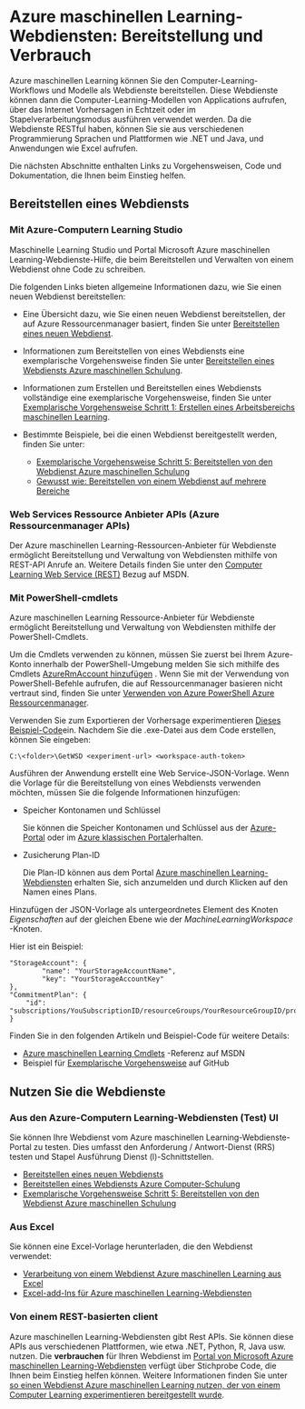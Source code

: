 <properties
    pageTitle="Azure maschinellen Learning-Webdiensten: Bereitstellung und Verbrauch | Microsoft Azure"
    description="Ressourcen für die Bereitstellung und Verwenden von Webdiensten."
    services="machine-learning"
    documentationCenter=""
    authors="vDonGlover"
    manager="raymondl"
    editor=""/>

<tags
    ms.service="machine-learning"
    ms.workload="data-services"
    ms.tgt_pltfrm="na"
    ms.devlang="na"
    ms.topic="article"
    ms.date="10/12/2016"
    ms.author="v-donglo"/>

# <a name="azure-machine-learning-web-services-deployment-and-consumption"></a>Azure maschinellen Learning-Webdiensten: Bereitstellung und Verbrauch

Azure maschinellen Learning können Sie den Computer-Learning-Workflows und Modelle als Webdienste bereitstellen. Diese Webdienste können dann die Computer-Learning-Modellen von Applications aufrufen, über das Internet Vorhersagen in Echtzeit oder im Stapelverarbeitungsmodus ausführen verwendet werden. Da die Webdienste RESTful haben, können Sie sie aus verschiedenen Programmierung Sprachen und Plattformen wie .NET und Java, und Anwendungen wie Excel aufrufen.

Die nächsten Abschnitte enthalten Links zu Vorgehensweisen, Code und Dokumentation, die Ihnen beim Einstieg helfen.

## <a name="deploy-a-web-service"></a>Bereitstellen eines Webdiensts

### <a name="with-azure-machine-learning-studio"></a>Mit Azure-Computern Learning Studio

Maschinelle Learning Studio und Portal Microsoft Azure maschinellen Learning-Webdienste-Hilfe, die beim Bereitstellen und Verwalten von einem Webdienst ohne Code zu schreiben.

Die folgenden Links bieten allgemeine Informationen dazu, wie Sie einen neuen Webdienst bereitstellen:

* Eine Übersicht dazu, wie Sie einen neuen Webdienst bereitstellen, der auf Azure Ressourcenmanager basiert, finden Sie unter [Bereitstellen eines neuen Webdienst](machine-learning-webservice-deploy-a-web-service.md).
* Informationen zum Bereitstellen von eines Webdiensts eine exemplarische Vorgehensweise finden Sie unter [Bereitstellen eines Webdiensts Azure maschinellen Schulung](machine-learning-publish-a-machine-learning-web-service.md).
* Informationen zum Erstellen und Bereitstellen eines Webdiensts vollständige eine exemplarische Vorgehensweise, finden Sie unter [Exemplarische Vorgehensweise Schritt 1: Erstellen eines Arbeitsbereichs maschinellen Learning](machine-learning-walkthrough-1-create-ml-workspace.md).
* Bestimmte Beispiele, bei die einen Webdienst bereitgestellt werden, finden Sie unter:

    * [Exemplarische Vorgehensweise Schritt 5: Bereitstellen von den Webdienst Azure maschinellen Schulung](machine-learning-walkthrough-5-publish-web-service.md)
    * [Gewusst wie: Bereitstellen von einem Webdienst auf mehrere Bereiche](machine-learning-how-to-deploy-to-multiple-regions.md)

### <a name="with-web-services-resource-provider-apis-azure-resource-manager-apis"></a>Web Services Ressource Anbieter APIs (Azure Ressourcenmanager APIs)

Der Azure maschinellen Learning-Ressourcen-Anbieter für Webdienste ermöglicht Bereitstellung und Verwaltung von Webdiensten mithilfe von REST-API Anrufe an. Weitere Details finden Sie unter den [Computer Learning Web Service (REST)](https://msdn.microsoft.com/library/azure/mt767538.aspx) Bezug auf MSDN.

### <a name="with-powershell-cmdlets"></a>Mit PowerShell-cmdlets

Azure maschinellen Learning Ressource-Anbieter für Webdienste ermöglicht Bereitstellung und Verwaltung von Webdiensten mithilfe der PowerShell-Cmdlets.

Um die Cmdlets verwenden zu können, müssen Sie zuerst bei Ihrem Azure-Konto innerhalb der PowerShell-Umgebung melden Sie sich mithilfe des Cmdlets [AzureRmAccount hinzufügen](https://msdn.microsoft.com/library/mt619267.aspx) . Wenn Sie mit der Verwendung von PowerShell-Befehle aufrufen, die auf Ressourcenmanager basieren nicht vertraut sind, finden Sie unter [Verwenden von Azure PowerShell Azure Ressourcenmanager](../powershell-azure-resource-manager.md#login-to-your-azure-account).

Verwenden Sie zum Exportieren der Vorhersage experimentieren [Dieses Beispiel-Code](https://github.com/ritwik20/AzureML-WebServices)ein. Nachdem Sie die .exe-Datei aus dem Code erstellen, können Sie eingeben:

    C:\<folder>\GetWSD <experiment-url> <workspace-auth-token>

Ausführen der Anwendung erstellt eine Web Service-JSON-Vorlage. Wenn die Vorlage für die Bereitstellung von eines Webdiensts verwenden möchten, müssen Sie die folgende Informationen hinzufügen:

* Speicher Kontonamen und Schlüssel

    Sie können die Speicher Kontonamen und Schlüssel aus der [Azure-Portal](https://portal.azure.com/) oder im [Azure klassischen Portal](http://manage.windowsazure.com/)erhalten.
* Zusicherung Plan-ID

    Die Plan-ID können aus dem Portal [Azure maschinellen Learning-Webdiensten](https://services.azureml.net) erhalten Sie, sich anzumelden und durch Klicken auf den Namen eines Plans.

Hinzufügen der JSON-Vorlage als untergeordnetes Element des Knoten *Eigenschaften* auf der gleichen Ebene wie der *MachineLearningWorkspace* -Knoten.

Hier ist ein Beispiel:

    "StorageAccount": {
            "name": "YourStorageAccountName",
            "key": "YourStorageAccountKey"
    },
    "CommitmentPlan": {
        "id": "subscriptions/YouSubscriptionID/resourceGroups/YourResourceGroupID/providers/Microsoft.MachineLearning/commitmentPlans/YourPlanName"
    }

Finden Sie in den folgenden Artikeln und Beispiel-Code für weitere Details:

* [Azure maschinellen Learning Cmdlets]( https://msdn.microsoft.com/library/azure/mt767952.aspx) -Referenz auf MSDN
* Beispiel für [Exemplarische Vorgehensweise](https://github.com/raymondlaghaeian/azureml-webservices-arm-powershell/blob/master/sample-commands.txt) auf GitHub

## <a name="consume-the-web-services"></a>Nutzen Sie die Webdienste

### <a name="from-the-azure-machine-learning-web-services-ui-testing"></a>Aus den Azure-Computern Learning-Webdiensten (Test) UI

Sie können Ihre Webdienst vom Azure maschinellen Learning-Webdienste-Portal zu testen. Dies umfasst den Anforderung / Antwort-Dienst (RRS) testen und Stapel Ausführung Dienst (l)-Schnittstellen.

* [Bereitstellen eines neuen Webdiensts](machine-learning-webservice-deploy-a-web-service.md)
* [Bereitstellen eines Webdiensts Azure Computer-Schulung](machine-learning-publish-a-machine-learning-web-service.md)
* [Exemplarische Vorgehensweise Schritt 5: Bereitstellen von den Webdienst Azure maschinellen Schulung](machine-learning-walkthrough-5-publish-web-service.md)

### <a name="from-excel"></a>Aus Excel

Sie können eine Excel-Vorlage herunterladen, die den Webdienst verwendet:

* [Verarbeitung von einem Webdienst Azure maschinellen Learning aus Excel](machine-learning-consuming-from-excel.md)
* [Excel-add-Ins für Azure maschinellen Learning-Webdiensten](machine-learning-excel-add-in-for-web-services.md)


### <a name="from-a-rest-based-client"></a>Von einem REST-basierten client

Azure maschinellen Learning-Webdiensten gibt Rest APIs. Sie können diese APIs aus verschiedenen Plattformen, wie etwa .NET, Python, R, Java usw. nutzen. Die **verbrauchen** für Ihren Webdienst im [Portal von Microsoft Azure maschinellen Learning-Webdiensten](https://services.azureml.net) verfügt über Stichprobe Code, die Ihnen beim Einstieg helfen können. Weitere Informationen finden Sie unter [so einen Webdienst Azure maschinellen Learning nutzen, der von einem Computer Learning experimentieren bereitgestellt wurde](machine-learning-consume-web-services.md).

